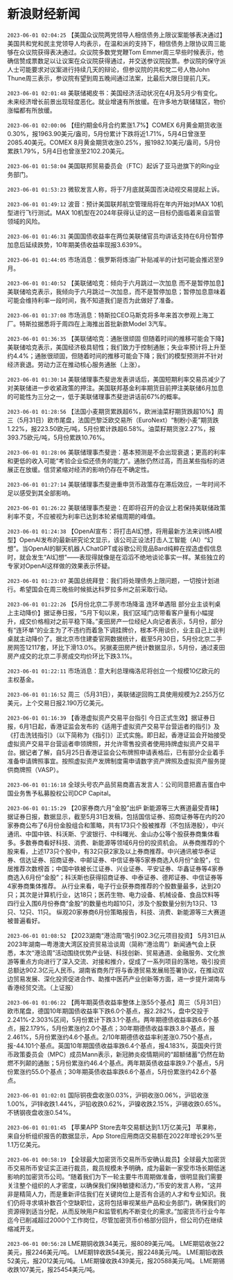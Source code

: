 # 新浪财经新闻
`2023-06-01 02:04:25` 【美国众议院两党领导人相信债务上限议案能够表决通过】美国共和党和民主党领导人均表示，在温和派的支持下，相信债务上限协议周三能够在众议院获得表决通过。众议院多数党党鞭Tom Emmer周三早些时候表示，他确信赞成票数足以让议案在众议院获得通过，并交送参议院投票。参议院的保守派人士可能要求对议案进行持续几天的辩论，但参议院的共和党二号人物John Thune周三表示，参议院有望到周五晚间通过法案，比最后大限日提前几天。

`2023-06-01 02:01:48` 美联储褐皮书：美国经济活动状况在4月及5月少有变化。未来经济增长前景出现轻度恶化。就业增速有所放缓。在许多地方联储辖区，物价涨幅都有所放缓。

`2023-06-01 02:00:06` 【纽约期金6月合约累涨1.7%】COMEX 6月黄金期货收涨0.30%，报1963.90美元/盎司，5月份累计下跌将近1.71%，5月4日曾涨至2085.40美元。COMEX 8月黄金期货收涨0.25%，报1982.10美元/盎司，5月份累跌1.79%，5月4日也曾涨至2102.20美元。

`2023-06-01 01:58:04` 美国联邦贸易委员会（FTC）起诉了亚马逊旗下的Ring业务部门。

`2023-06-01 01:53:23` 微软发言人称，将于7月底就英国否决动视交易提起上诉。

`2023-06-01 01:49:12` 波音：预计美国联邦航空管理局将在年内开始对MAX 10机型进行飞行测试。MAX 10机型在2024年获得认证的这一目标仍面临着来自监管领域的风险。

`2023-06-01 01:46:31` 美国国债收益率在两位美联储官员均讲话支持在6月份暂停加息后延续跌势，10年期美债收益率现报3.639%。

`2023-06-01 01:44:05` 市场消息：俄罗斯将炼油厂补贴减半的计划可能会推迟至9月。

`2023-06-01 01:40:52` 【美联储哈克：倾向于六月跳过一次加息 而不是暂停加息】美联储哈克表示，我倾向于六月跳过一次加息，而不是暂停加息；暂停加息意味着可能会维持利率一段时间，我不知道我们是否为此做好了准备。

`2023-06-01 01:37:08` 市场消息：特斯拉CEO马斯克将多年来首次参观上海工厂。特斯拉据悉将于周四在上海推出首批新款Model 3汽车。

`2023-06-01 01:36:35` 【美联储哈克：通胀很顽固 但随着时间的推移可能会下降】美联储哈克表示，美国经济极具韧性；我们致力于控制通胀；失业率预计将上升至约4.4%；通胀很顽固，但随着时间的推移可能会下降；我们的模型预测并不针对经济衰退。劳动力正在推动核心服务通胀（上涨）。

`2023-06-01 01:30:14` 美联储理事杰斐逊发表讲话后，美国短期利率交易员减少了对美联储进一步收紧政策的押注。美国联邦基金利率期货目前押注美联储6月加息的可能性为三分之一，低于美联储理事杰斐逊讲话前67%的概率。

`2023-06-01 01:28:56` 【法国小麦期货累跌超6%，欧洲油菜籽期货跌超10%】周三（5月31日）欧市尾盘，法国巴黎泛欧交易所（EuroNext）“制粉小麦”期货跌1.22%，报223.50欧元/吨，5月份累计跌超6.58%。油菜籽期货涨2.27%，报393.75欧元/吨，5月份累跌10.76%。

`2023-06-01 01:28:06` 美联储理事杰斐逊：基本预测是不会出现衰退；更高的利率和更低的收入可能“考验企业偿还债务的能力”。通胀仍然过高，而且某些指标的进展正在放缓。信贷紧缩对经济的影响仍存在不确定性。

`2023-06-01 01:27:14` 美联储理事杰斐逊重申货币政策存在滞后效应，一年时间不足以感受到其全部影响。

`2023-06-01 01:26:22` 美联储理事杰斐逊：在即将召开的会议上若保持美联储政策利率不变，不应被视为利率已达到本轮紧缩周期的峰值。

`2023-06-01 01:24:38` 【OpenAI宣布：将打击AI幻想，将用最新方法来训练AI模型】OpenAI发布的最新研究论文显示，该公司正设法打击人工智能（AI）“幻想”。当OpenAI的聊天机器人ChatGPT或谷歌公司竞品Bard纯粹在捏造虚假信息时，就会发生“AI幻想”——表现得就像是在滔滔不绝地谈论事实一样。某些独立的专家对OpenAI这样做的效果表示怀疑。

`2023-06-01 01:23:07` 美国总统拜登：我们将处理债务上限问题，一切按计划进行。希望国会在周三晚些时候抵达科罗拉多州之前采取行动。

`2023-06-01 01:22:26` 【5月份北京二手房市场降温 连环单遇阻 部分业主谈判桌上主动降价】据证券日报，“5月下旬以来，我们区域门店带看客户量有小幅提升，成交价格相对之前平稳下降。”麦田房产一位经纪人向记者表示，5月份，部分有“连环单”的业主为了不违约而着急下调挂牌价，根本不用谈价，业主自己上谈判桌就主动降价了。据北京市住建委官网数据统计，截至5月30日，5月份北京二手房网签12117套，环比下滑13.0%。另据麦田房产统计数据显示，5月份，通过麦田房产成交的北京二手房成交均价环比下跌3.1%。

`2023-06-01 01:22:11` 市场消息：意大利总理梅洛尼将创立一个规模10亿欧元的主权基金。

`2023-06-01 01:16:52` 周三（5月31日），美联储逆回购工具使用规模为2.255万亿美元，上个交易日报2.190万亿美元。

`2023-06-01 01:16:39` 【香港虚拟资产交易平台指引 今日正式生效】据证券日报，6月1日起，香港证监会发布的《适用于虚拟资产交易平台营运者的指引》及《打击洗钱指引》（以下简称为《指引》）正式实施。即日起，香港证监会开始接受虚拟资产交易平台营运者申领牌照，并允许零售投资者使用持牌虚拟资产交易平台。据记者了解，自5月25日香港证监会公布牌照申请表格后，已有部分企业着手准备申请牌照事宜。按照虚拟资产发牌制度需申请数字资产牌照及虚拟资产服务提供商牌照（VASP）。

`2023-06-01 01:16:18` 全球头号农产品贸易商嘉吉发言人：公司同意把嘉吉蛋白中国业务售予私募股权公司DCP Capital。

`2023-06-01 01:15:29` 【20家券商六月“金股”出炉 新能源等三大赛道最受青睐】据证券日报，数据显示，截至5月31日发稿，包括国信证券、招商证券等在内的20家券商公布了6月份金股组合和策略，共有173只个股被推荐（不包括港股），中兴通讯、中国中铁、科沃斯、宁波银行、中科曙光、金山办公等个股获券商集体看多。多数券商看好科技、消费、新能源等领域6月份的投资机会。 从券商推荐的个股来看，上述173只个股中，有32只获2家及以上券商推荐。中兴通讯被华泰证券、信达证券、招商证券、中邮证券、中信证券等5家券商选入6月份“金股”，位居推荐次数榜首；中国中铁被长江证券、兴业证券、平安证券、华鑫证券等4家券商选入6月份“金股”；科沃斯也获得招商证券、中泰证券、德邦证券、中信证券等4家券商集体推荐。 从行业来看，电子行业获券商推荐的个股数量最多，达到20只；其次是计算机行业，达18只；医药生物、电力设备、机械设备、食品饮料等四行业入围6月份券商“金股”的数量也均超10只，涉及个股数量分别为13只、13只、12只、11只。 纵观20家券商6月份策略报告，科技、消费、新能源等三大赛道被普遍看好。

`2023-06-01 01:08:52` 【2023湖南“港洽周”吸引902.3亿元项目投资】 5月31日从2023年湖南—粤港澳大湾区投资贸易洽谈周（简称“港洽周”）新闻通气会上获悉，本次“港洽周”活动围绕优势产业链、科技创新、贸易通道、金融服务、文化旅游等重点方向进行了深入交流、对接和推介，促成了一系列项目的落地，吸引投资总额达902.3亿元人民币。湖南省商务厅将与香港贸易发展局签署协议，在推动双边贸易发展、深化投资促进合作、助推中医药产业创新等方面，进一步提升湖南与香港经贸交流。（上证报）

`2023-06-01 01:06:22` 【两年期英债收益率整体上涨55个基点】周三（5月31日）欧市尾盘，德国10年期国债收益率下跌6.0个基点，报2.282%，盘中交投于2.241%-2.303%区间，5月份累计下跌3.1个基点。两年期德债收益率跌6.6个基点，报2.179%，5月份累涨约2.0个基点；30年期德债收益率跌3.8个基点，报2.461%，5月份累涨约4.6个基点。2/10年期德债收益率利差涨0.750个基点，报-44.101个基点。英国10年期国债收益率跌6.4个基点，报4.183%，英国央行货币政策委员会（MPC）成员Mann表示，新冠肺炎疫情期间的“超额储蓄”仍然在助燃不列颠的通胀；5月份累涨约46.4个基点。两年期英债收益率跌9.7个基点，5月份累涨约55.0个基点；30年期英债收益率跌6.6个基点，5月份累涨约42.6个基点。

`2023-06-01 01:02:01` 国际铜夜盘收涨0.03%，沪铜收涨0.06%，沪铝收涨1.00%，沪锌收跌1.44%，沪铅收跌0.62%，沪镍收跌2.15%，沪锡收跌0.65%。不锈钢夜盘收涨0.54%。

`2023-06-01 01:01:45` 【苹果APP Store去年交易额达到1.1万亿美元】 苹果称，来自分析组织报告的数据显示，App Store应用商店交易额在2022年增长29%至1.1万亿美元。

`2023-06-01 00:58:19` 【全球最大加密货币交易所币安确认裁员】全球最大加密货币交易所币安证实正进行裁员，裁员规模未予明确，成为最新一家受市场长期低迷影响的加密货币公司。“随着我们为下一轮主要牛市周期做准备，很明显我们需要关注整个组织的人才密度，以确保我们保持敏捷和活力，”币安的发言人称，“这并非是精简人力，而是重新评估我们在关键岗位上是否有合适的人才和专业知识。我们仍将寻求填补数百个空缺职位，这将包括审视某些产品和业务部门，确保我们的资源得到适当分配，从而反映用户和监管机构不断变化的需求。”加密货币行业今年迄今已削减超过2000个工作岗位，尽管加密货币价格部分回升，但公司仍在继续缩减开支。

`2023-06-01 00:56:28` LME期铜收跌34美元，报8089美元/吨。
LME期铝收张22美元，报2246美元/吨。
LME期锌收跌54美元，报2248美元/吨。
LME期铅收跌52美元，报2012美元/吨。
LME期镍收跌439美元，报20588美元/吨。
LME期锡收跌107美元，报25454美元/吨。

